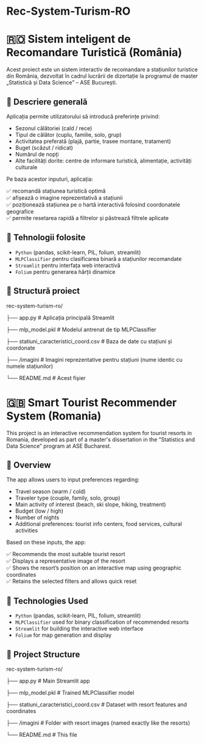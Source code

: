 ﻿# Rec-System-Turism-RO
# 🇷🇴 Sistem inteligent de Recomandare Turistică (România)

Acest proiect este un sistem interactiv de recomandare a stațiunilor turistice din România, dezvoltat în cadrul lucrării de dizertație la programul de master „Statistică și Data Science” – ASE București.

## 📌 Descriere generală

Aplicația permite utilizatorului să introducă preferințe privind:

- Sezonul călătoriei (cald / rece)
- Tipul de călător (cuplu, familie, solo, grup)
- Activitatea preferată (plajă, partie, trasee montane, tratament)
- Buget (scăzut / ridicat)
- Numărul de nopți
- Alte facilități dorite: centre de informare turistică, alimentație, activități culturale

Pe baza acestor inputuri, aplicația:

✅ recomandă stațiunea turistică optimă  
✅ afișează o imagine reprezentativă a stațiunii  
✅ poziționează stațiunea pe o hartă interactivă folosind coordonatele geografice  
✅ permite resetarea rapidă a filtrelor și păstrează filtrele aplicate

## 🧠 Tehnologii folosite

- `Python` (pandas, scikit-learn, PIL, folium, streamlit)
- `MLPClassifier` pentru clasificarea binară a stațiunilor recomandate
- `Streamlit` pentru interfața web interactivă
- `Folium` pentru generarea hărții dinamice

## 📁 Structură proiect

rec-system-turism-ro/

├── app.py # Aplicația principală Streamlit

├── mlp_model.pkl # Modelul antrenat de tip MLPClassifier

├── statiuni_caracteristici_coord.csv # Baza de date cu stațiuni și coordonate

├── /imagini # Imagini reprezentative pentru stațiuni (nume identic cu numele stațiunilor)

└── README.md # Acest fișier

# 🇬🇧 Smart Tourist Recommender System (Romania)

This project is an interactive recommendation system for tourist resorts in Romania, developed as part of a master's dissertation in the “Statistics and Data Science” program at ASE Bucharest.

## 📌 Overview

The app allows users to input preferences regarding:

- Travel season (warm / cold)
- Traveler type (couple, family, solo, group)
- Main activity of interest (beach, ski slope, hiking, treatment)
- Budget (low / high)
- Number of nights
- Additional preferences: tourist info centers, food services, cultural activities

Based on these inputs, the app:

✅ Recommends the most suitable tourist resort  
✅ Displays a representative image of the resort  
✅ Shows the resort’s position on an interactive map using geographic coordinates  
✅ Retains the selected filters and allows quick reset  

## 🧠 Technologies Used

- `Python` (pandas, scikit-learn, PIL, folium, streamlit)
- `MLPClassifier` used for binary classification of recommended resorts
- `Streamlit` for building the interactive web interface
- `Folium` for map generation and display

## 📁 Project Structure

rec-system-turism-ro/

├── app.py # Main Streamlit app

├── mlp_model.pkl # Trained MLPClassifier model

├── statiuni_caracteristici_coord.csv # Dataset with resort features and coordinates

├── /imagini # Folder with resort images (named exactly like the resorts)

└── README.md # This file
